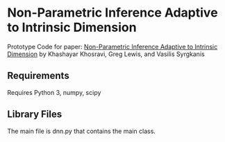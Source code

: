 # Non-Parametric Inference Adaptive to Intrinsic Dimension

Prototype Code for paper: [Non-Parametric Inference Adaptive to Intrinsic Dimension](https://arxiv.org/abs/1901.03719) by Khashayar Khosravi, Greg Lewis, and Vasilis Syrgkanis

## Requirements

Requires Python 3, numpy, scipy

## Library Files

The main file is dnn.py that contains the main class.
